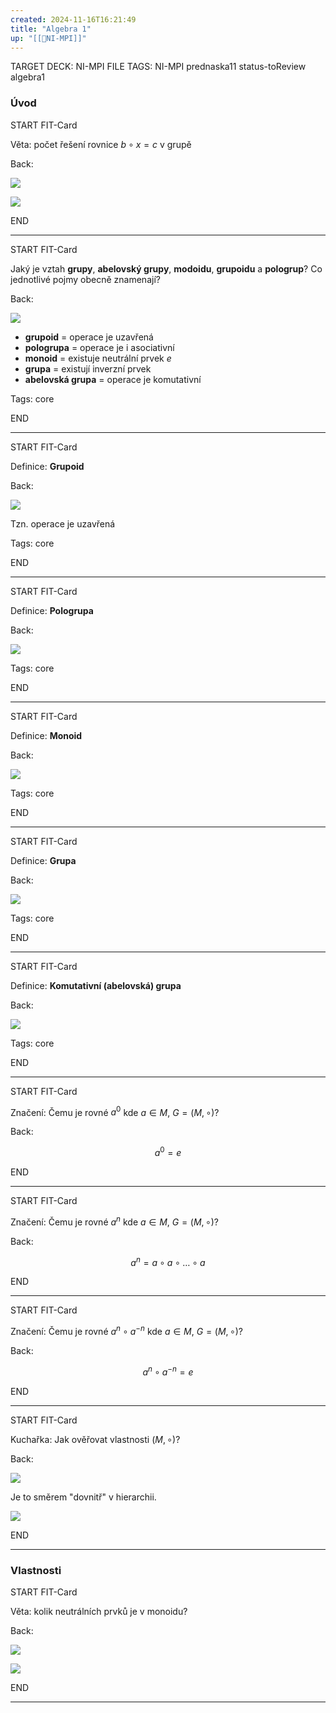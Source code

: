```yaml
---
created: 2024-11-16T16:21:49
title: "Algebra 1"
up: "[[📖NI-MPI]]"
---
```


TARGET DECK: NI-MPI
FILE TAGS: NI-MPI prednaska11 status-toReview algebra1

### Úvod


START
FIT-Card

Věta: počet řešení rovnice $b \circ x = c$ v grupě

Back:

![](../../Assets/Pasted%20image%2020241120180331.png)

<!-- ProofStart -->
![](../../Assets/Pasted%20image%2020241120180350.png)
<!-- ProofEnd -->
<!--ID: 1735205749384-->
END

---


START
FIT-Card

Jaký je vztah **grupy**, **abelovský grupy**, **modoidu**, **grupoidu** a **pologrup**?
Co jednotlivé pojmy obecně znamenají?

Back:

![](../../Assets/Pasted%20image%2020241120180429.png)

<!-- ExplanationStart -->
- **grupoid** = operace je uzavřená
- **pologrupa** = operace je i asociativní
- **monoid** = existuje neutrální prvek $e$
- **grupa** = existují inverzní prvek
- **abelovská grupa** = operace je komutativní
<!-- ExplanationEnd -->

Tags: core
<!--ID: 1735205749387-->
END

---


START
FIT-Card

Definice: **Grupoid**

Back:

![](../../Assets/Pasted%20image%2020241120180848.png)

<!-- ExplanationStart -->
Tzn. operace je uzavřená
<!-- ExplanationEnd -->

Tags: core
<!--ID: 1735205749389-->
END

---


START
FIT-Card

Definice: **Pologrupa**

Back:

![](../../Assets/Pasted%20image%2020241120180839.png)

Tags: core
<!--ID: 1735205749392-->
END

---


START
FIT-Card

Definice: **Monoid**

Back:

![](../../Assets/Pasted%20image%2020241120180834.png)

Tags: core
<!--ID: 1735205749394-->
END

---


START
FIT-Card

Definice: **Grupa**

Back:

![](../../Assets/Pasted%20image%2020241120180830.png)

Tags: core
<!--ID: 1735208319427-->
END

---


START
FIT-Card

Definice: **Komutativní (abelovská) grupa**

Back:

![](../../Assets/Pasted%20image%2020241120180824.png)

Tags: core
<!--ID: 1735205749397-->
END

---


START
FIT-Card

Značení: Čemu je rovné $a^0$ kde $a \in M, \ G = (M,\circ)$?

Back:

$$a^0 = e$$
<!--ID: 1735205749400-->
END

---


START
FIT-Card

Značení: Čemu je rovné $a^n$ kde $a \in M, \ G = (M,\circ)$?

Back:

$$a^n = a \circ a \circ \dots \circ a$$
<!--ID: 1735205749402-->
END

---

START
FIT-Card

Značení: Čemu je rovné $a^n \circ a^{-n}$ kde $a \in M, \ G = (M,\circ)$?

Back:

$$a^n \circ a^{-n}=e$$
<!--ID: 1735205749405-->
END

---


START
FIT-Card

Kuchařka: Jak ověřovat vlastnosti $(M, \circ)$?

Back:

![](../../Assets/Pasted%20image%2020241120182803.png)

Je to směrem "dovnitř" v hierarchii.
<!-- ImageStart -->
![](../../Assets/Pasted%20image%2020241120180429.png)
<!-- ImageEnd -->
<!--ID: 1735205749407-->
END

---

### Vlastnosti


START
FIT-Card

Věta: kolik neutrálních prvků je v monoidu?

Back:

![](../../Assets/Pasted%20image%2020241120185119.png)

<!-- ProofStart -->
![](../../Assets/Pasted%20image%2020241120185129.png)
<!-- ProofEnd -->
<!--ID: 1735205749410-->
END

---
